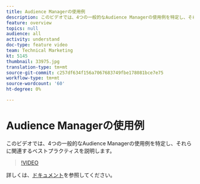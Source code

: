 ```yaml
---
title: Audience Managerの使用例
description: このビデオでは、4つの一般的なAudience Managerの使用例を特定し、それらに関連するベストプラクティスを説明します。
feature: overview
topics: null
audience: all
activity: understand
doc-type: feature video
team: Technical Marketing
kt: 5145
thumbnail: 33975.jpg
translation-type: tm+mt
source-git-commit: c257df634f156a7067683749fbe178081bce7e75
workflow-type: tm+mt
source-wordcount: '60'
ht-degree: 0%

---
```



# Audience Managerの使用例

このビデオでは、4つの一般的なAudience Managerの使用例を特定し、それらに関連するベストプラクティスを説明します。

>[!VIDEO](https://video.tv.adobe.com/v/33975/?quality=12)

詳しくは、[ドキュメント](https://docs.adobe.com/content/help/en/audience-manager/user-guide/aam-home.html)を参照してください。
